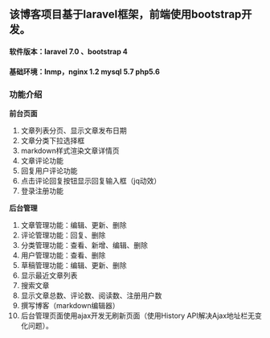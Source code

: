 ## 该博客项目基于laravel框架，前端使用bootstrap开发。
#### 软件版本：laravel 7.0 、bootstrap 4
#### 基础环境：lnmp，nginx 1.2 mysql 5.7 php5.6
### 功能介绍

**前台页面**

1. 文章列表分页、显示文章发布日期
2. 文章分类下拉选择框
3. markdown样式渲染文章详情页
4. 文章评论功能
5. 回复用户评论功能
6. 点击评论回复按钮显示回复输入框（jq动效）
7. 登录注册功能

**后台管理**

1. 文章管理功能：编辑、更新、删除
2. 评论管理功能：回复、删除
3. 分类管理功能：查看、新增、编辑、删除
4. 用户管理功能：查看、删除
5. 草稿管理功能：编辑、更新、删除
6. 显示最近文章列表
7. 搜索文章
8. 显示文章总数、评论数、阅读数、注册用户数
9. 撰写博客（markdown编辑器）
10. 后台管理页面使用ajax开发无刷新页面（使用History API解决Ajax地址栏无变化问题）。
